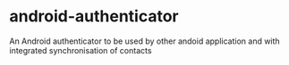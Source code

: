 # android-authenticator
An Android authenticator to be used by other andoid application and with integrated synchronisation of contacts
